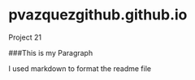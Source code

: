 pvazquezgithub.github.io
========================

Project 21

###This is my Paragraph

I used markdown to format the readme file

